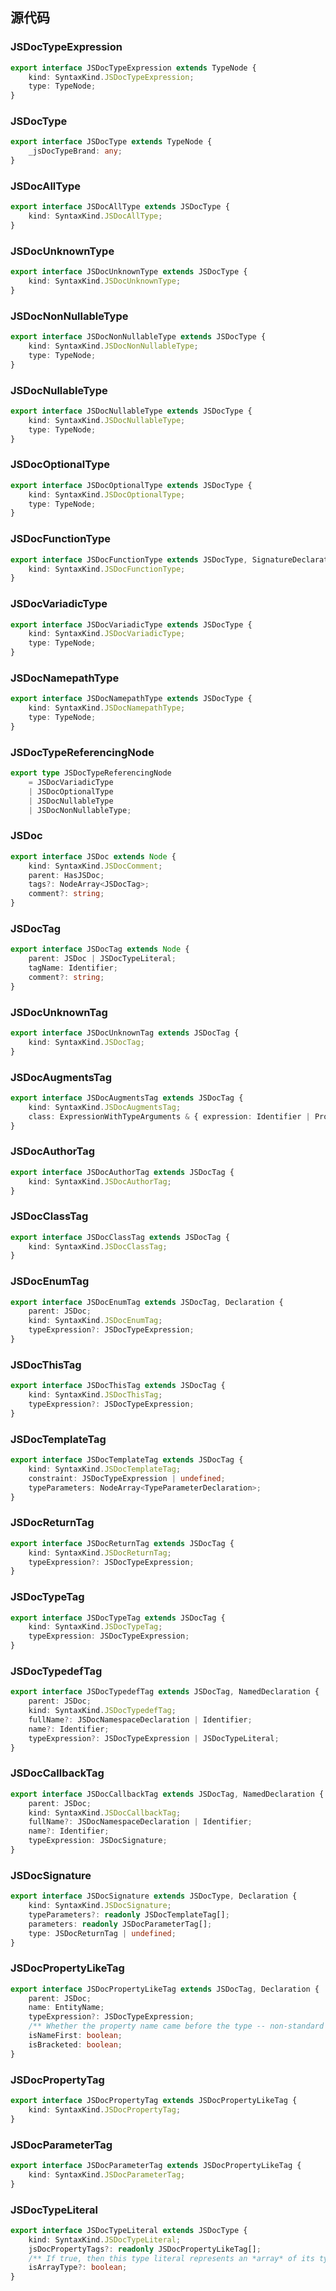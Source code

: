 ## 
## 源代码

### JSDocTypeExpression
```ts
export interface JSDocTypeExpression extends TypeNode {
    kind: SyntaxKind.JSDocTypeExpression;
    type: TypeNode;
}
```

### JSDocType
```ts
export interface JSDocType extends TypeNode {
    _jsDocTypeBrand: any;
}
```

### JSDocAllType
```ts
export interface JSDocAllType extends JSDocType {
    kind: SyntaxKind.JSDocAllType;
}
```

### JSDocUnknownType
```ts
export interface JSDocUnknownType extends JSDocType {
    kind: SyntaxKind.JSDocUnknownType;
}
```

### JSDocNonNullableType
```ts
export interface JSDocNonNullableType extends JSDocType {
    kind: SyntaxKind.JSDocNonNullableType;
    type: TypeNode;
}
```

### JSDocNullableType
```ts
export interface JSDocNullableType extends JSDocType {
    kind: SyntaxKind.JSDocNullableType;
    type: TypeNode;
}
```

### JSDocOptionalType
```ts
export interface JSDocOptionalType extends JSDocType {
    kind: SyntaxKind.JSDocOptionalType;
    type: TypeNode;
}
```

### JSDocFunctionType
```ts
export interface JSDocFunctionType extends JSDocType, SignatureDeclarationBase {
    kind: SyntaxKind.JSDocFunctionType;
}
```

### JSDocVariadicType
```ts
export interface JSDocVariadicType extends JSDocType {
    kind: SyntaxKind.JSDocVariadicType;
    type: TypeNode;
}  
```

### JSDocNamepathType
```ts
export interface JSDocNamepathType extends JSDocType {
    kind: SyntaxKind.JSDocNamepathType;
    type: TypeNode;
}
```

### JSDocTypeReferencingNode
```ts
export type JSDocTypeReferencingNode 
    = JSDocVariadicType 
    | JSDocOptionalType 
    | JSDocNullableType 
    | JSDocNonNullableType;

```

### JSDoc
```ts
export interface JSDoc extends Node {
    kind: SyntaxKind.JSDocComment;
    parent: HasJSDoc;
    tags?: NodeArray<JSDocTag>;
    comment?: string;
}
```

### JSDocTag
```ts
export interface JSDocTag extends Node {
    parent: JSDoc | JSDocTypeLiteral;
    tagName: Identifier;
    comment?: string;
}
```

### JSDocUnknownTag
```ts
export interface JSDocUnknownTag extends JSDocTag {
    kind: SyntaxKind.JSDocTag;
}
```

### JSDocAugmentsTag
```ts
export interface JSDocAugmentsTag extends JSDocTag {
    kind: SyntaxKind.JSDocAugmentsTag;
    class: ExpressionWithTypeArguments & { expression: Identifier | PropertyAccessEntityNameExpression };
}
```

### JSDocAuthorTag
```ts
export interface JSDocAuthorTag extends JSDocTag {
    kind: SyntaxKind.JSDocAuthorTag;
}
```

### JSDocClassTag
```ts
export interface JSDocClassTag extends JSDocTag {
    kind: SyntaxKind.JSDocClassTag;
}
```

### JSDocEnumTag
```ts
export interface JSDocEnumTag extends JSDocTag, Declaration {
    parent: JSDoc;
    kind: SyntaxKind.JSDocEnumTag;
    typeExpression?: JSDocTypeExpression;
}
```

### JSDocThisTag
```ts
export interface JSDocThisTag extends JSDocTag {
    kind: SyntaxKind.JSDocThisTag;
    typeExpression?: JSDocTypeExpression;
}
```

### JSDocTemplateTag
```ts
export interface JSDocTemplateTag extends JSDocTag {
    kind: SyntaxKind.JSDocTemplateTag;
    constraint: JSDocTypeExpression | undefined;
    typeParameters: NodeArray<TypeParameterDeclaration>;
}
```

### JSDocReturnTag
```ts
export interface JSDocReturnTag extends JSDocTag {
    kind: SyntaxKind.JSDocReturnTag;
    typeExpression?: JSDocTypeExpression;
}
```

### JSDocTypeTag
```ts
export interface JSDocTypeTag extends JSDocTag {
    kind: SyntaxKind.JSDocTypeTag;
    typeExpression: JSDocTypeExpression;
}
```

### JSDocTypedefTag
```ts
export interface JSDocTypedefTag extends JSDocTag, NamedDeclaration {
    parent: JSDoc;
    kind: SyntaxKind.JSDocTypedefTag;
    fullName?: JSDocNamespaceDeclaration | Identifier;
    name?: Identifier;
    typeExpression?: JSDocTypeExpression | JSDocTypeLiteral;
}
```

### JSDocCallbackTag
```ts
export interface JSDocCallbackTag extends JSDocTag, NamedDeclaration {
    parent: JSDoc;
    kind: SyntaxKind.JSDocCallbackTag;
    fullName?: JSDocNamespaceDeclaration | Identifier;
    name?: Identifier;
    typeExpression: JSDocSignature;
}
```

### JSDocSignature
```ts
export interface JSDocSignature extends JSDocType, Declaration {
    kind: SyntaxKind.JSDocSignature;
    typeParameters?: readonly JSDocTemplateTag[];
    parameters: readonly JSDocParameterTag[];
    type: JSDocReturnTag | undefined;
}
```

### JSDocPropertyLikeTag
```ts
export interface JSDocPropertyLikeTag extends JSDocTag, Declaration {
    parent: JSDoc;
    name: EntityName;
    typeExpression?: JSDocTypeExpression;
    /** Whether the property name came before the type -- non-standard for JSDoc, but Typescript-like */
    isNameFirst: boolean;
    isBracketed: boolean;
}
```

### JSDocPropertyTag
```ts
export interface JSDocPropertyTag extends JSDocPropertyLikeTag {
    kind: SyntaxKind.JSDocPropertyTag;
}
```

### JSDocParameterTag
```ts
export interface JSDocParameterTag extends JSDocPropertyLikeTag {
    kind: SyntaxKind.JSDocParameterTag;
}
```

### JSDocTypeLiteral
```ts
export interface JSDocTypeLiteral extends JSDocType {
    kind: SyntaxKind.JSDocTypeLiteral;
    jsDocPropertyTags?: readonly JSDocPropertyLikeTag[];
    /** If true, then this type literal represents an *array* of its type. */
    isArrayType?: boolean;
}
```
